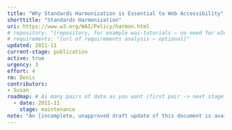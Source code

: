 ```yaml
---
title: "Why Standards Harmonization is Essential to Web Accessibility"
shorttitle: "Standards Harmonization"
uri: https://www.w3.org/WAI/Policy/harmon.html
# repository: "[repository, for example wai-tutorials – no need for w3c/ or GitHub URL – optional]"
# requirements: "[url of requirements analysis – optional]"
updated: 2011-11
current-stage: publication
active: true
urgency: 3
effort: 4
rm: Denis
contributors:
- Susan
roadmap: # As many pairs of data as you want (first pair -> next stage in the tool)
  - date: 2011-11
    stage: maintenance
note: "An [incomplete, unapproved draft update of this document is available](http://www.w3.org/WAI/EO/Drafts/standards/standards_harmon.html)"
---
```

